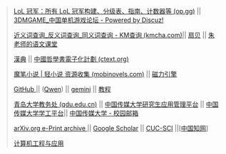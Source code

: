 
> [LoL 冠军：所有 LoL 冠军构建、分级表、指南、计数器等 (op.gg)](https://www.op.gg/champions)	||	[3DMGAME_中国单机游戏论坛 - Powered by Discuz!](https://bbs.3dmgame.com/forum.php)
>
> [近义词查询_反义词查询_同义词查询 - KM查询 (kmcha.com)](https://kmcha.com/similar)|| [扇贝](https://web.shanbay.com/wordsweb/#/study/entry) || [朱老师的语文课堂](https://space.bilibili.com/502189349?spm_id_from=333.337.0.0)
>
> [漢典](https://www.zdic.net/)	||	[中國哲學書電子化計劃 (ctext.org)](https://ctext.org/zhs#:~:text=中国哲学书电子化)
>
> [魔笔小说 | 轻小说 资源收集 (mobinovels.com)](https://mobinovels.com/) 	||   	[磁力引擎](https://1207fabu.top)
>
> [GitHub ](https://github.com/)	||   	([Qwen](https://chat.qwenlm.ai/)) 	||  [gemini](https://aistudio.google.com/prompts/new_chat)             ||	[教程](www.docs.net9.org)   
>
> [青岛大学教务处 (qdu.edu.cn)](https://jwc.qdu.edu.cn/)	||   [中国传媒大学研究生应用管理平台](https://gs.cuc.edu.cn/)   || [中国传媒大学学工平台](https://stu.cuc.edu.cn)|| [中国传媒大学 - 校园邮箱](https://mail.cuc.edu.cn/)
>
> [arXiv.org e-Print archive ](https://arxiv.org/)	     ||  	[Google Scholar](https://scholar.google.com/)   ||  [CUC-SCI](https://erums.cuc.edu.cn/https/vpn/2/P7TXE55GPNSXT3LPMNTT6Z5MMF3GT7UBPSTT6Z5P/wos/?Init=Yes&SrcApp=CR&SID=USW2EC0DA6puBaAPqrEMU3ghG6TmA)	||[[中国知网](https://www.cnki.net/)]
>
> [计算机工程与应用](http://cea.ceaj.org/CN/1002-8331/home.shtml)

